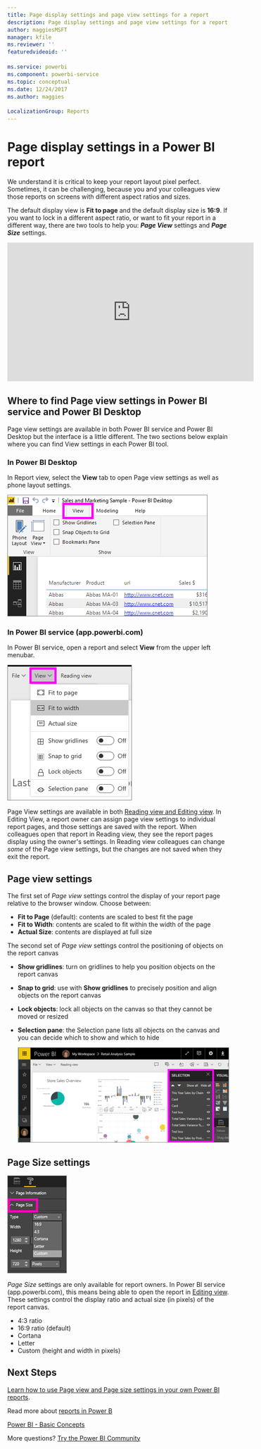```yaml
---
title: Page display settings and page view settings for a report
description: Page display settings and page view settings for a report
author: maggiesMSFT
manager: kfile
ms.reviewer: ''
featuredvideoid: ''

ms.service: powerbi
ms.component: powerbi-service
ms.topic: conceptual
ms.date: 12/24/2017
ms.author: maggies

LocalizationGroup: Reports
---
```

# Page display settings in a Power BI report
We understand it is critical to keep your report layout pixel perfect. Sometimes, it can be challenging, because you and your colleagues view those reports on screens with different aspect ratios and sizes. 

The default display view is **Fit to page** and the default display size is **16:9**. If you want to lock in a different aspect ratio, or want to fit your report in a different way, there are two tools to help you: ***Page View*** settings and ***Page Size*** settings.

<iframe width="560" height="315" src="https://www.youtube.com/embed/5tg-OXzxe2g" frameborder="0" allowfullscreen></iframe>


## Where to find Page view settings in Power BI service and Power BI Desktop
Page view settings are available in both Power BI service and Power BI Desktop but the interface is a little different. The two sections below explain where you can find View settings in each Power BI tool.

### In Power BI Desktop
In Report view, select the **View** tab to open Page view settings as well as phone layout settings.

  ![selection pane](media/power-bi-report-display-settings/power-bi-desktop-view-settings.png)

### In Power BI service (app.powerbi.com)
In Power BI service, open a report and select **View** from the upper left menubar.

![](media/power-bi-report-display-settings/power-bi-change-page-view.png)

Page View settings are available in both [Reading view and Editing view](consumer/end-user-reading-view.md). In Editing View, a report owner can assign page view settings to individual report pages, and those settings are saved with the report. When colleagues open that report in Reading view, they see the report pages display using the owner's settings.  In Reading view colleagues can change *some* of the Page view settings, but the changes are not saved when they exit the report.

##    Page view settings
The first set of *Page view* settings control the display of your report page relative to the browser window.  Choose between:

* **Fit to Page** (default): contents are scaled to best fit the page
* **Fit to Width**: contents are scaled to fit within the width of the page
* **Actual Size**: contents are displayed at full size

The second set of *Page view* settings control the positioning of objects on the report canvas

* **Show gridlines**: turn on gridlines to help you position objects on the report canvas
* **Snap to grid**: use with **Show gridlines** to precisely position and align objects on the report canvas 
* **Lock objects**: lock all objects on the canvas so that they cannot be moved or resized
* **Selection pane**: the Selection pane lists all objects on the canvas and you can decide which to show and which to hide

    ![selection pane](media/power-bi-report-display-settings/power-bi-selection-pane.png)



## Page Size settings
![](media/power-bi-report-display-settings/power-bi--page-size.png)

*Page Size* settings are only available for report owners. In Power BI service (app.powerbi.com), this means being able to open the report in [Editing view](consumer/end-user-reading-view.md). These settings control the display ratio and actual size (in pixels) of the report canvas.   

* 4:3 ratio
* 16:9 ratio (default)
* Cortana
* Letter
* Custom (height and width in pixels)

## Next Steps
[Learn how to use Page view and Page size settings in your own Power BI reports](consumer/end-user-report-view.md).

Read more about [reports in Power B](consumer/end-user-reports.md)

[Power BI - Basic Concepts](consumer/end-user-basic-concepts.md)

More questions? [Try the Power BI Community](http://community.powerbi.com/)


